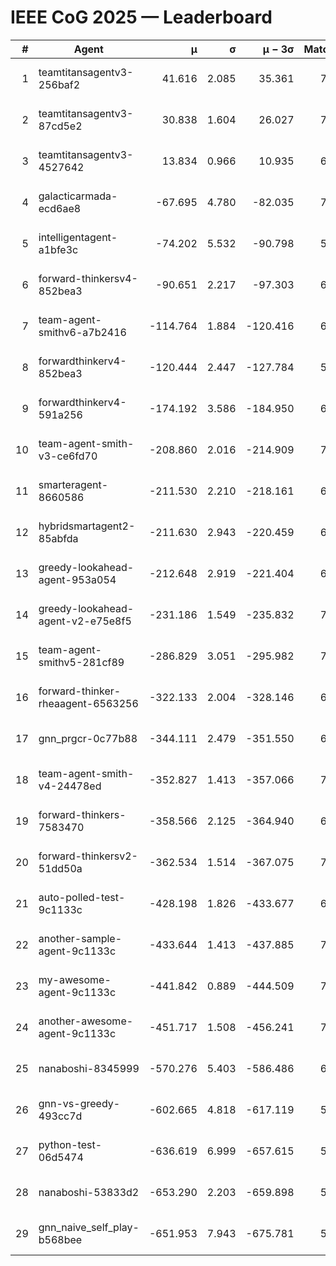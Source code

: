# IEEE CoG 2025 — Leaderboard

| # | Agent | μ | σ | μ − 3σ | Matches | Updated |
|---:|---|---:|---:|---:|---:|---|
| 1 | teamtitansagentv3-256baf2 | 41.616 | 2.085 | 35.361 | 7166 | 2025-08-19 18:48 |
| 2 | teamtitansagentv3-87cd5e2 | 30.838 | 1.604 | 26.027 | 7332 | 2025-08-19 18:48 |
| 3 | teamtitansagentv3-4527642 | 13.834 | 0.966 | 10.935 | 6754 | 2025-08-19 18:48 |
| 4 | galacticarmada-ecd6ae8 | -67.695 | 4.780 | -82.035 | 7060 | 2025-08-19 18:48 |
| 5 | intelligentagent-a1bfe3c | -74.202 | 5.532 | -90.798 | 5821 | 2025-08-19 18:48 |
| 6 | forward-thinkersv4-852bea3 | -90.651 | 2.217 | -97.303 | 6166 | 2025-08-19 18:48 |
| 7 | team-agent-smithv6-a7b2416 | -114.764 | 1.884 | -120.416 | 6840 | 2025-08-19 18:48 |
| 8 | forwardthinkerv4-852bea3 | -120.444 | 2.447 | -127.784 | 5720 | 2025-08-19 18:48 |
| 9 | forwardthinkerv4-591a256 | -174.192 | 3.586 | -184.950 | 6450 | 2025-08-19 18:48 |
| 10 | team-agent-smith-v3-ce6fd70 | -208.860 | 2.016 | -214.909 | 7782 | 2025-08-19 18:48 |
| 11 | smarteragent-8660586 | -211.530 | 2.210 | -218.161 | 6035 | 2025-08-19 18:48 |
| 12 | hybridsmartagent2-85abfda | -211.630 | 2.943 | -220.459 | 6580 | 2025-08-19 18:48 |
| 13 | greedy-lookahead-agent-953a054 | -212.648 | 2.919 | -221.404 | 6876 | 2025-08-19 18:48 |
| 14 | greedy-lookahead-agent-v2-e75e8f5 | -231.186 | 1.549 | -235.832 | 7096 | 2025-08-19 18:48 |
| 15 | team-agent-smithv5-281cf89 | -286.829 | 3.051 | -295.982 | 7400 | 2025-08-19 18:48 |
| 16 | forward-thinker-rheaagent-6563256 | -322.133 | 2.004 | -328.146 | 6620 | 2025-08-19 18:48 |
| 17 | gnn_prgcr-0c77b88 | -344.111 | 2.479 | -351.550 | 6570 | 2025-08-19 18:48 |
| 18 | team-agent-smith-v4-24478ed | -352.827 | 1.413 | -357.066 | 7362 | 2025-08-19 18:48 |
| 19 | forward-thinkers-7583470 | -358.566 | 2.125 | -364.940 | 6440 | 2025-08-19 18:48 |
| 20 | forward-thinkersv2-51dd50a | -362.534 | 1.514 | -367.075 | 7300 | 2025-08-19 18:48 |
| 21 | auto-polled-test-9c1133c | -428.198 | 1.826 | -433.677 | 6740 | 2025-08-19 18:48 |
| 22 | another-sample-agent-9c1133c | -433.644 | 1.413 | -437.885 | 7020 | 2025-08-19 18:48 |
| 23 | my-awesome-agent-9c1133c | -441.842 | 0.889 | -444.509 | 7540 | 2025-08-19 18:48 |
| 24 | another-awesome-agent-9c1133c | -451.717 | 1.508 | -456.241 | 7620 | 2025-08-19 18:48 |
| 25 | nanaboshi-8345999 | -570.276 | 5.403 | -586.486 | 6200 | 2025-08-19 18:48 |
| 26 | gnn-vs-greedy-493cc7d | -602.665 | 4.818 | -617.119 | 5760 | 2025-08-19 18:48 |
| 27 | python-test-06d5474 | -636.619 | 6.999 | -657.615 | 5530 | 2025-08-19 18:48 |
| 28 | nanaboshi-53833d2 | -653.290 | 2.203 | -659.898 | 5340 | 2025-08-19 18:48 |
| 29 | gnn_naive_self_play-b568bee | -651.953 | 7.943 | -675.781 | 5820 | 2025-08-19 18:48 |

